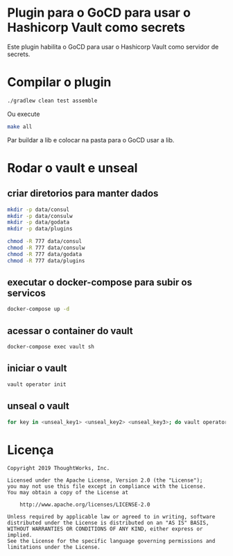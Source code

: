 # Plugin para o GoCD para usar o Hashicorp Vault como secrets

Este plugin habilita o GoCD para usar o Hashicorp Vault como servidor de secrets.

# Compilar o plugin

```sh
./gradlew clean test assemble
```

Ou execute

```sh
make all
```
Par buildar a lib e colocar na pasta para o GoCD usar a lib.

# Rodar o vault e unseal

## criar diretorios para manter dados
```sh
mkdir -p data/consul
mkdir -p data/consulw
mkdir -p data/godata
mkdir -p data/plugins

chmod -R 777 data/consul
chmod -R 777 data/consulw
chmod -R 777 data/godata
chmod -R 777 data/plugins
```

## executar o docker-compose para subir os servicos

```sh
docker-compose up -d
```

## acessar o container do vault

```sh
docker-compose exec vault sh
```

## iniciar o vault

```sh
vault operator init
```

## unseal o vault

```sh
for key in <unseal_key1> <unseal_key2> <unseal_key3>; do vault operator unseal "${key}"; done
```

# Licença

```plain
Copyright 2019 ThoughtWorks, Inc.

Licensed under the Apache License, Version 2.0 (the "License");
you may not use this file except in compliance with the License.
You may obtain a copy of the License at

    http://www.apache.org/licenses/LICENSE-2.0

Unless required by applicable law or agreed to in writing, software
distributed under the License is distributed on an "AS IS" BASIS,
WITHOUT WARRANTIES OR CONDITIONS OF ANY KIND, either express or implied.
See the License for the specific language governing permissions and
limitations under the License.
```
